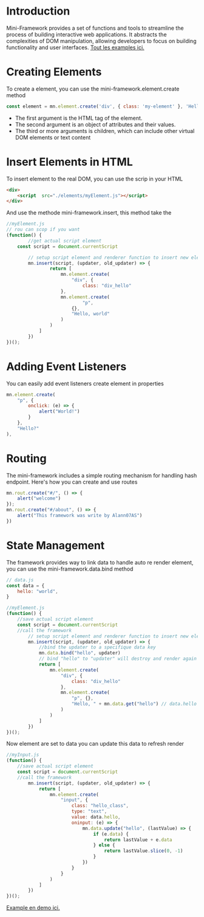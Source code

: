 
# Introduction <a name="introduction"></a>
Mini-Framework provides a set of functions and tools to streamline the process of building interactive web applications. It abstracts the complexities of DOM manipulation, allowing developers to focus on building functionality and user interfaces.
[Tout les examples ici.](https://alann07as.github.io/mini-framework/example/demo)
# Creating Elements <a name="creating-elements"></a>
To create a  element, you can use the mini-framework.element.create method
```javascript
const element = mn.element.create('div', { class: 'my-element' }, 'Hello, world!');
```
* The first argument is the HTML tag of the element.
* The second argument is an object of attributes and their values.
* The third or more arguments is children, which can include other virtual DOM elements or text content
# Insert Elements in HTML <a name="rendering-elements"></a>
To insert element to the real DOM, you can use the scrip in your HTML
```html
<div>
    <script  src="./elements/myElement.js"></script>
</div>
```
And use the methode mini-framework.insert, this method take the 
```javascript
//myElement.js
// rou can scop if you want
(function() { 
        //get actual script element
    const script = document.currentScript

        // setup script element and renderer function to insert new elements 
        mn.insert(script, (updater, old_updater) => {
                return [
                    mn.element.create(
                        "div", {
                            class: "div_hello"
                    },
                    mn.element.create(
                            "p",
                        {},
                        "Hello, world"
                    )
                )
            ]
        })
})();
```
# Adding Event Listeners <a name="adding-event-listeners"></a>
You can easily add event listeners create element in properties
```javascript
mn.element.create(
    "p", {
        onclick: (e) => {
            alert("World!")
        }
    },
    "Hello?"
),
```
# Routing <a name="routing"></a>
The mini-framework includes a simple routing mechanism for handling hash endpoint. Here's how you can create and use routes
```javascript
mn.rout.create("#/", () => {
    alert("welcome")
});
mn.rout.create("#/about", () => {
    alert("This framework was write by Alann07AS")
})
```
# State Management <a name="state-management"></a>
The framework provides way to link data to handle auto re render element, you can use the mini-framework.data.bind method
```javascript
// data.js
const data = {
    hello: "world",
}
```
```javascript
//myElement.js
(function() {
    //save actual script element
    const script = document.currentScript
    //call the framework
        // setup script element and renderer function to insert new elements 
        mn.insert(script, (updater, old_updater) => {
            //bind the updater to a specifique data key
            mn.data.bind("hello", updater)
            // bind "hello" to "updater" will destroy and render again element bellow
            return [
                mn.element.create(
                    "div", {
                        class: "div_hello"
                    },
                    mn.element.create(
                        "p", {},
                        "Hello, " + mn.data.get("hello") // data.hello can work to
                    )
                )
            ]
        })
})();
```
Now element are set to data you can update this data to refresh render
```javascript
//myInput.js
(function() {
    //save actual script element
    const script = document.currentScript
    //call the framework
        mn.insert(script, (updater, old_updater) => {
            return [
                mn.element.create(
                    "input", {
                        class: "hello_class",
                        type: "text",
                        value: data.hello,
                        oninput: (e) => {
                            mn.data.update("hello", (lastValue) => {
                                if (e.data) {
                                    return lastValue + e.data
                                } else {
                                    return lastValue.slice(0, -1)
                                }
                            })
                        }
                    }
                )
            ]
        })
})();
```
[Example en demo ici.](https://alann07as.github.io/mini-framework/example/helloworld)
